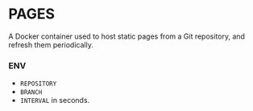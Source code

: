 # PAGES

A Docker container used to host static pages from a Git repository, and refresh them periodically.

### ENV

- `REPOSITORY`
- `BRANCH`
- `INTERVAL` in seconds.
